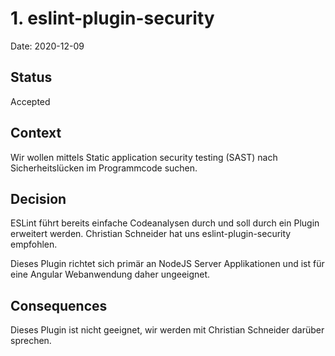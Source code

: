 # 1. eslint-plugin-security

Date: 2020-12-09

## Status

Accepted

## Context

Wir wollen mittels Static application security testing (SAST) nach Sicherheitslücken im Programmcode suchen.

## Decision

ESLint führt bereits einfache Codeanalysen durch und soll durch ein Plugin erweitert werden. Christian Schneider hat uns eslint-plugin-security empfohlen.

Dieses Plugin richtet sich primär an NodeJS Server Applikationen und ist für eine Angular Webanwendung daher ungeeignet.

## Consequences

Dieses Plugin ist nicht geeignet, wir werden mit Christian Schneider darüber sprechen.
